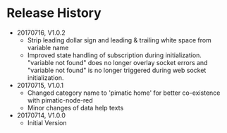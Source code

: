 # Release History

* 20170716, V1.0.2
    * Strip leading dollar sign and leading & trailing white space from variable name
    * Improved state handling of subscription during initialization. "variable not found" does no 
    longer overlay socket errors and "variable not found" is no longer triggered during web socket 
    initialization.
* 20170715, V1.0.1
    * Changed category name to 'pimatic home' for better co-existence with pimatic-node-red
    * Minor changes of data help texts
* 20170714, V1.0.0
    * Initial Version